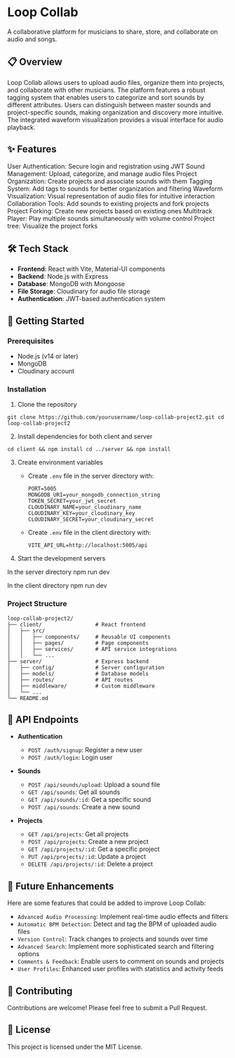 # Loop Collab

A collaborative platform for musicians to share, store, and collaborate on audio and songs.

## 📋 Overview

Loop Collab allows users to upload audio files, organize them into projects, and collaborate with other musicians. The platform features a robust tagging system that enables users to categorize and sort sounds by different attributes. Users can distinguish between master sounds and project-specific sounds, making organization and discovery more intuitive. The integrated waveform visualization provides a visual interface for audio playback.

## ✨ Features

User Authentication: Secure login and registration using JWT
Sound Management: Upload, categorize, and manage audio files
Project Organization: Create projects and associate sounds with them
Tagging System: Add tags to sounds for better organization and filtering
Waveform Visualization: Visual representation of audio files for intuitive interaction
Collaboration Tools: Add sounds to existing projects and fork projects
Project Forking: Create new projects based on existing ones
Multitrack Player: Play multiple sounds simultaneously with volume control
Project tree: Visualize the project forks

## 🛠️ Tech Stack

- **Frontend**: React with Vite, Material-UI components
- **Backend**: Node.js with Express
- **Database**: MongoDB with Mongoose
- **File Storage**: Cloudinary for audio file storage
- **Authentication**: JWT-based authentication system

## 🚀 Getting Started

### Prerequisites

- Node.js (v14 or later)
- MongoDB
- Cloudinary account

### Installation

1. Clone the repository

```git clone https://github.com/yourusername/loop-collab-project2.git cd loop-collab-project2```

2. Install dependencies for both client and server

```cd client && npm install cd ../server && npm install```

3. Create environment variables
   - Create `.env` file in the server directory with:
     ```
     PORT=5005
     MONGODB_URI=your_mongodb_connection_string
     TOKEN_SECRET=your_jwt_secret
     CLOUDINARY_NAME=your_cloudinary_name
     CLOUDINARY_KEY=your_cloudinary_key
     CLOUDINARY_SECRET=your_cloudinary_secret
     ```
   - Create `.env` file in the client directory with:
     ```
     VITE_API_URL=http://localhost:5005/api
     ```

4. Start the development servers

In the server directory
npm run dev

In the client directory
npm run dev

### Project Structure

```
loop-collab-project2/
├── client/                 # React frontend
│   ├── src/
│   │   ├── components/     # Reusable UI components
│   │   ├── pages/          # Page components
│   │   ├── services/       # API service integrations
│   │   └── ...
├── server/                 # Express backend
│   ├── config/             # Server configuration
│   ├── models/             # Database models
│   ├── routes/             # API routes
│   ├── middleware/         # Custom middleware
│   └── ...
└── README.md
```

## 📝 API Endpoints

- **Authentication**
  - `POST /auth/signup`: Register a new user
  - `POST /auth/login`: Login user
  
- **Sounds**
  - `POST /api/sounds/upload`: Upload a sound file
  - `GET /api/sounds`: Get all sounds
  - `GET /api/sounds/:id`: Get a specific sound
  - `POST /api/sounds`: Create a new sound
  
- **Projects**
  - `GET /api/projects`: Get all projects
  - `POST /api/projects`: Create a new project
  - `GET /api/projects/:id`: Get a specific project
  - `PUT /api/projects/:id`: Update a project
  - `DELETE /api/projects/:id`: Delete a project

##  🔮 Future Enhancements
Here are some features that could be added to improve Loop Collab:

- `Advanced Audio Processing`: Implement real-time audio effects and filters
- `Automatic BPM Detection`: Detect and tag the BPM of uploaded audio files
- `Version Control`: Track changes to projects and sounds over time
- `Advanced Search`: Implement more sophisticated search and filtering options
- `Comments & Feedback`: Enable users to comment on sounds and projects
- `User Profiles`: Enhanced user profiles with statistics and activity feeds

## 👥 Contributing

Contributions are welcome! Please feel free to submit a Pull Request.

## 📄 License

This project is licensed under the MIT License.